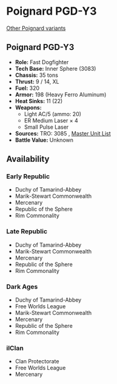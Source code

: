# Poignard PGD-Y3 

[Other Poignard variants](../poignard.md) 

## Poignard PGD-Y3 

- **Role:** Fast Dogfighter 
- **Tech Base:** Inner Sphere (3083) 
- **Chassis:** 35 tons 
- **Thrust:** 9 / 14, XL 
- **Fuel:** 320 
- **Armor:** 198 (Heavy Ferro Aluminum) 
- **Heat Sinks:** 11 (22) 
- **Weapons:** 
  - Light AC/5 (ammo: 20) 
  - ER Medium Laser × 4 
  - Small Pulse Laser 
- **Sources:** TRO: 3085 , [Master Unit List](http://masterunitlist.info/Unit/Details/2554) 
- **Battle Value:** Unknown 

## Availability 

### Early Republic 

- Duchy of Tamarind-Abbey 
- Marik-Stewart Commonwealth 
- Mercenary 
- Republic of the Sphere 
- Rim Commonality 

### Late Republic 

- Duchy of Tamarind-Abbey 
- Marik-Stewart Commonwealth 
- Mercenary 
- Republic of the Sphere 
- Rim Commonality 

### Dark Ages 

- Duchy of Tamarind-Abbey 
- Free Worlds League 
- Marik-Stewart Commonwealth 
- Mercenary 
- Republic of the Sphere 
- Rim Commonality 

### ilClan 

- Clan Protectorate 
- Free Worlds League 
- Mercenary 

